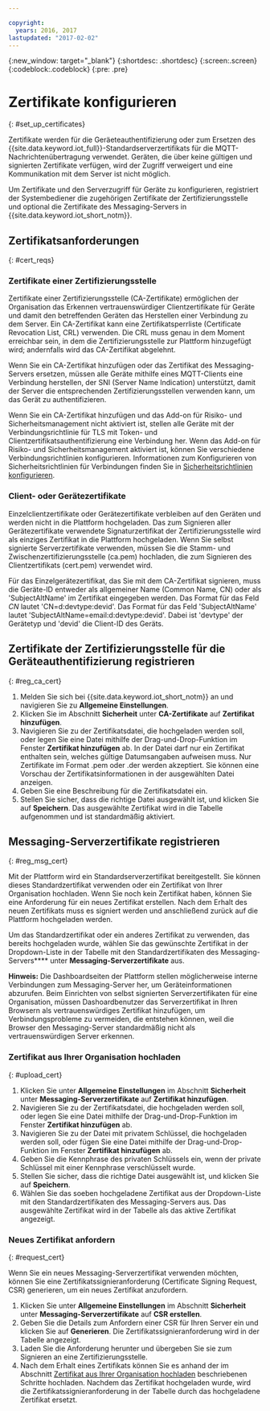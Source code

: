 ```yaml
---

copyright:
  years: 2016, 2017
lastupdated: "2017-02-02"
---
```


{:new_window: target="\_blank"}
{:shortdesc: .shortdesc}
{:screen:.screen}
{:codeblock:.codeblock}
{:pre: .pre}

# Zertifikate konfigurieren
{: #set_up_certificates}

Zertifikate werden für die Geräeteauthentifizierung oder zum Ersetzen des {{site.data.keyword.iot_full}}-Standardserverzertifikats für die MQTT-Nachrichtenübertragung verwendet. Geräten, die über keine gültigen und signierten Zertifikate verfügen, wird der Zugriff verweigert und eine Kommunikation mit dem Server ist nicht möglich.

Um Zertifikate und den Serverzugriff für Geräte zu konfigurieren, registriert der Systembediener die zugehörigen Zertifikate der Zertifizierungsstelle und optional die Zertifikate des Messaging-Servers in {{site.data.keyword.iot_short_notm}}.

## Zertifikatsanforderungen
{: #cert_reqs}

### Zertifikate einer Zertifizierungsstelle
Zertifikate einer Zertifizierungsstelle (CA-Zertifikate) ermöglichen der Organisation das Erkennen vertrauenswürdiger Clientzertifikate für Geräte und damit den betreffenden Geräten das Herstellen einer Verbindung zu dem Server. Ein CA-Zertifikat kann eine Zertifikatsperrliste (Certificate Revocation List, CRL) verwenden. Die CRL muss genau in dem Moment erreichbar sein, in dem die Zertifizierungsstelle zur Plattform hinzugefügt wird; andernfalls wird das CA-Zertifikat abgelehnt.

Wenn Sie ein CA-Zertifikat hinzufügen oder das Zertifikat des Messaging-Servers ersetzen, müssen alle Geräte mithilfe eines MQTT-Clients eine Verbindung herstellen, der SNI (Server Name Indication) unterstützt, damit der Server die entsprechenden Zertifizierungsstellen verwenden kann, um das Gerät zu authentifizieren.

Wenn Sie ein CA-Zertifikat hinzufügen und das Add-on für Risiko- und Sicherheitsmanagement nicht aktiviert ist, stellen alle Geräte mit der Verbindungsrichtlinie für TLS mit Token- und Clientzertifikatsauthentifizierung eine Verbindung her. Wenn das Add-on für Risiko- und Sicherheitsmanagement aktiviert ist, können Sie verschiedene Verbindungsrichtlinien konfigurieren. Informationen zum Konfigurieren von Sicherheitsrichtlinien für Verbindungen finden Sie in [Sicherheitsrichtlinien konfigurieren](set_up_policies.html).

### Client- oder Gerätezertifikate
Einzelclientzertifikate oder Gerätezertifikate verbleiben auf den Geräten und werden nicht in die Plattform hochgeladen. Das zum Signieren aller Gerätezertifikate verwendete Signaturzertifikat der Zertifizierungsstelle wird als einziges Zertifikat in die Plattform hochgeladen. Wenn Sie selbst signierte Serverzertifikate verwenden, müssen Sie die Stamm- und Zwischenzertifizierungsstelle (ca.pem) hochladen, die zum Signieren des Clientzertifikats (cert.pem) verwendet wird.

Für das Einzelgerätezertifikat, das Sie mit dem CA-Zertifikat signieren, muss die Geräte-ID entweder als allgemeiner Name (Common Name, CN) oder als 'SubjectAltName' im Zertifikat eingegeben werden. Das Format für das Feld *CN* lautet 'CN=d:devtype:devid'. Das Format für das Feld 'SubjectAltName' lautet 'SubjectAltName=email:d:devtype:devid'. Dabei ist 'devtype' der Gerätetyp und 'devid' die Client-ID des Geräts.

## Zertifikate der Zertifizierungsstelle für die Geräteauthentifizierung registrieren
{: #reg_ca_cert}

1. Melden Sie sich bei {{site.data.keyword.iot_short_notm}} an und navigieren Sie zu **Allgemeine Einstellungen**.
2. Klicken Sie im Abschnitt **Sicherheit** unter **CA-Zertifikate** auf **Zertifikat hinzufügen**.
3. Navigieren Sie zu der Zertifikatsdatei, die hochgeladen werden soll, oder legen Sie eine Datei mithilfe der Drag-und-Drop-Funktion im Fenster **Zertifikat hinzufügen** ab. In der Datei darf nur ein Zertifikat enthalten sein, welches gültige Datumsangaben aufweisen muss. Nur Zertifikate im Format .pem oder .der werden akzeptiert. Sie können eine Vorschau der Zertifikatsinformationen in der ausgewählten Datei anzeigen.
4. Geben Sie eine Beschreibung für die Zertifikatsdatei ein.
5. Stellen Sie sicher, dass die richtige Datei ausgewählt ist, und klicken Sie auf **Speichern**. Das ausgewählte Zertifikat wird in die Tabelle aufgenommen und ist standardmäßig aktiviert.

## Messaging-Serverzertifikate registrieren
{: #reg_msg_cert}

Mit der Plattform wird ein Standardserverzertifikat bereitgestellt. Sie können dieses Standardzertifikat verwenden oder ein Zertifikat von Ihrer Organisation hochladen. Wenn Sie noch kein Zertifikat haben, können Sie eine Anforderung für ein neues Zertifikat erstellen. Nach dem Erhalt des neuen Zertifikats muss es signiert werden und anschließend zurück auf die Plattform hochgeladen werden.

Um das Standardzertifikat oder ein anderes Zertifikat zu verwenden, das bereits hochgeladen wurde, wählen Sie das gewünschte Zertifikat in der Dropdown-Liste in der Tabelle mit den Standardzertifikaten des Messaging-Servers**** unter **Messaging-Serverzertifikate** aus.

**Hinweis:** Die Dashboardseiten der Plattform stellen möglicherweise interne Verbindungen zum Messaging-Server her, um Geräteinformationen abzurufen. Beim Einrichten von selbst signierten Serverzertifikaten für eine Organisation, müssen Dashoardbenutzer das Serverzertifikat in Ihren Browsern als vertrauenswürdiges Zertifikat hinzufügen, um Verbindungsprobleme zu vermeiden, die entstehen können, weil die Browser den Messaging-Server standardmäßig nicht als vertrauenswürdigen Server erkennen.

### Zertifikat aus Ihrer Organisation hochladen
{: #upload_cert}
1. Klicken Sie unter **Allgemeine Einstellungen** im Abschnitt **Sicherheit** unter **Messaging-Serverzertifikate** auf **Zertifikat hinzufügen**.
2. Navigieren Sie zu der Zertifikatsdatei, die hochgeladen werden soll, oder legen Sie eine Datei mithilfe der Drag-und-Drop-Funktion im Fenster **Zertifikat hinzufügen** ab.
3. Navigieren Sie zu der Datei mit privatem Schlüssel, die hochgeladen werden soll, oder fügen Sie eine Datei mithilfe der Drag-und-Drop-Funktion im Fenster **Zertifikat hinzufügen** ab.  
4. Geben Sie die Kennphrase des privaten Schlüssels ein, wenn der private Schlüssel mit einer Kennphrase verschlüsselt wurde.
5. Stellen Sie sicher, dass die richtige Datei ausgewählt ist, und klicken Sie auf **Speichern**.
6. Wählen Sie das soeben hochgeladene Zertifikat aus der Dropdown-Liste mit den Standardzertifikaten des Messaging-Servers aus. Das ausgewählte Zertifikat wird in der Tabelle als das aktive Zertifikat angezeigt.

### Neues Zertifikat anfordern
{: #request_cert}

Wenn Sie ein neues Messaging-Serverzertifikat verwenden möchten, können Sie eine Zertifikatssignieranforderung (Certificate Signing Request, CSR) generieren, um ein neues Zertifikat anzufordern.

 1. Klicken Sie unter **Allgemeine Einstellungen** im Abschnitt **Sicherheit** unter **Messaging-Serverzertifikate** auf **CSR erstellen**.
 2. Geben Sie die Details zum Anfordern einer CSR für Ihren Server ein und klicken Sie auf **Generieren**. Die Zertifikatssignieranforderung wird in der Tabelle angezeigt.
 3. Laden Sie die Anforderung herunter und übergeben Sie sie zum Signieren an eine Zertifizierungsstelle.
 4. Nach dem Erhalt eines Zertifikats können Sie es anhand der im Abschnitt [Zertifikat aus Ihrer Organisation hochladen](#upload_cert) beschriebenen Schritte hochladen. Nachdem das Zertifikat hochgeladen wurde, wird die Zertifikatssignieranforderung in der Tabelle durch das hochgeladene Zertifikat ersetzt.
